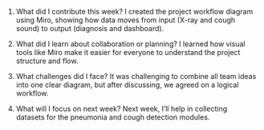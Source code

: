 1. What did I contribute this week?
I created the project workflow diagram using Miro, showing how data moves from input (X-ray and cough sound) to output (diagnosis and dashboard).

2. What did I learn about collaboration or planning?
I learned how visual tools like Miro make it easier for everyone to understand the project structure and flow.

3. What challenges did I face?
It was challenging to combine all team ideas into one clear diagram, but after discussing, we agreed on a logical workflow.

4. What will I focus on next week?
Next week, I’ll help in collecting datasets for the pneumonia and cough detection modules.
